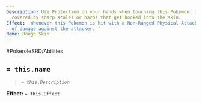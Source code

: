 ```yaml
---
Description: Use Protection on your hands when touching this Pokemon. Its body is
  covered by sharp scales or barbs that get hooked into the skin.
Effect: 'Whenever this Pokemon is hit with a Non-Ranged Physical Attack, Roll 1 Die
  of damage against the attacker. '
Name: Rough Skin
---
```


#PokeroleSRD/Abilities

## `= this.name`

> *`= this.Description`*

**Effect:** `= this.Effect`
